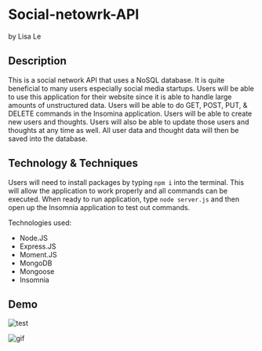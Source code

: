 # Social-netowrk-API

by Lisa Le

## Description

This is a social network API that uses a NoSQL database. It is quite beneficial to many users especially social media startups. Users will be able to use this application for their website since it is able to handle large amounts of unstructured data. Users will be able to do GET, POST, PUT, & DELETE commands in the Insomina application. Users will be able to create new users and thoughts. Users will also be able to update those users and thoughts at any time as well. All user data and thought data will then be saved into the database.

## Technology & Techniques

Users will need to install packages by typing `npm i` into the terminal. This will allow the application to work properly and all commands can be executed. When ready to run application, type `node server.js` and then open up the Insomnia application to test out commands.

Technologies used:

- Node.JS
- Express.JS
- Moment.JS
- MongoDB
- Mongoose
- Insomnia

## Demo

![test](https://drive.google.com/file/d/1k4mvsn70xa6QCik-Ztef4fkA7mM5qHzU/view)

![gif](./assets/demo.gif)